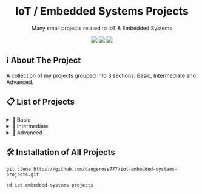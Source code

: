 <div id="start" align="center">
  <h1>IoT / Embedded Systems Projects</h1>
  <p>Many small projects related to IoT & Embedded Systems</p>
  <img src="https://img.shields.io/badge/espressif-E7352C?style=for-the-badge&logo=espressif&logoColor=white"/>
  <img src="https://img.shields.io/badge/Arduino-00979D?style=for-the-badge&logo=Arduino&logoColor=white"/>
  <img src="https://img.shields.io/badge/PlatformIO-F5822A.svg?style=for-the-badge&logo=PlatformIO&logoColor=white"/>
</div>

## ℹ️ About The Project
A collection of my projects grouped into 3 sections: Basic, Intermediate and Advanced.

## 📋 List of Projects
<details>
  <summary>👾 Basic</summary>
  <ul>
    <li>⭐ <a href="https://github.com/dangerose777/iot-embedded-systems-projects/tree/main/projects/basic/memory-game">Memory game (repeat after me)</a></li>
    <li><a href="https://github.com/dangerose777/iot-embedded-systems-projects/tree/main/projects/basic/tattoo-power-supply-prototype">Tattoo power supply (prototype with button and led)</a></li>
  </ul>
</details>

<details>
  <summary>💪 Intermediate</summary>
  <ul>
    <li>⭐ <a href="https://github.com/dangerose777/iot-embedded-systems-projects/tree/main/projects/intermediate/analog-joystick-with-turtle">Moving in Turtle Python using Analog Joystick</a></li>
  </ul>
</details>

<details>
  <summary>👺 Advanced</summary>
  <p>-</p>
</details>

## 🛠️ Installation of All Projects

```
git clone https://github.com/dangerose777/iot-embedded-systems-projects.git
```
```
cd iot-embedded-systems-projects
```